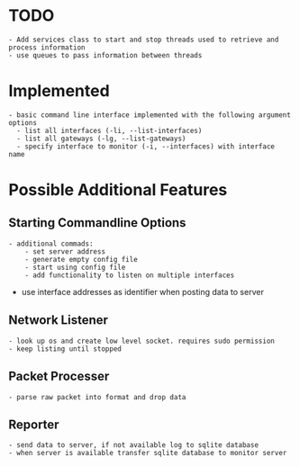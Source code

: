 
# TODO
    - Add services class to start and stop threads used to retrieve and process information
    - use queues to pass information between threads

# Implemented
    - basic command line interface implemented with the following argument options
      - list all interfaces (-li, --list-interfaces)
      - list all gateways (-lg, --list-gateways)
      - specify interface to monitor (-i, --interfaces) with interface name

# Possible Additional Features
## Starting Commandline Options
    - additional commads:
        - set server address
        - generate empty config file
        - start using config file
        - add functionality to listen on multiple interfaces
- use interface addresses as identifier when posting data to server


## Network Listener
    - look up os and create low level socket. requires sudo permission
    - keep listing until stopped

## Packet Processer
    - parse raw packet into format and drop data

## Reporter
    - send data to server, if not available log to sqlite database
    - when server is available transfer sqlite database to monitor server 
